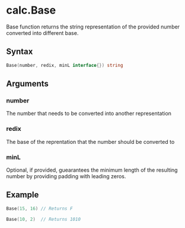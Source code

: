 # calc.Base

Base function returns the string representation of the provided number converted into different base.

## Syntax

```go
Base(number, redix, minL interface{}) string
```

## Arguments

### number

The number that needs to be converted into another representation

### redix

The base of the reprentation that the number should be converted to

### minL

Optional, if provided, guearantees the minimum length of the resulting number by providing padding with leading zeros.

## Example

```Go
Base(15, 16) // Returns F

Base(10, 2)  // Returns 1010
```
